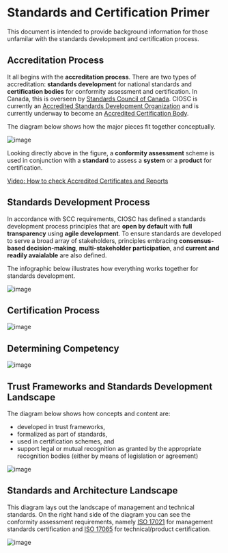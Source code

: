# Standards and Certification Primer
This document is intended to provide background information for those unfamilar with the standards development and certification process. 
## Accreditation Process
It all begins with the **accreditation process**. There are two types of accreditation: **standards development** for national standards and **certification bodies** for conformity assessment and certification. In Canada, this is overseen by [Standards Council of Canada](https://scc/ca).  CIOSC is currently an [Accredited Standards Development Organization](https://www.scc.ca/en/news-events/news/2019/cio-strategy-council-earns-accreditation-develop-national-standards-canada) and is currently underway to become  an [Accredited Certification Body](https://www.scc.ca/en/accreditation/find-accredited-or-certified-body).

The diagram below shows how the major pieces fit together conceptually.


![image](./assets/ciosc-accreditation.png)

Looking directly above in the figure, a **conformity assessment** scheme is used in conjunction with a **standard** to assess a **system** or a **product** for certification.

[Video: How to check Accredited Certificates and Reports](https://youtu.be/xKGbS9uh2v8)

## Standards Development Process
In accordance with SCC requirements, CIOSC has defined a standards development process principles that are **open by default** with **full transparency** using **agile development**. To ensure standards are developed to serve a broad array of stakeholders, principles embracing **consensus-based decision-making**, **multi-stakeholder participation**, and **current and readily avaialable** are also defined.

The infographic below illustrates how everything works together for standards development.

![image](./assets/ciosc-std-dev-infogr.png)


## Certification Process

![image](./assets/ciosc-cert-process.png)



## Determining Competency

![image](./assets/ciosc-competency.png)

## Trust Frameworks and Standards Development Landscape
The diagram below shows how concepts and content are: 
* developed in trust frameworks, 
* formalized as part of standards, 
* used in certification schemes, and 
* support legal or mutual recognition as granted by the appropriate recognition bodies (either by means of legislation or agreement)

![image](./assets/ciosc-standards-landscape-1.png)

## Standards and Architecture Landscape

This diagram lays out the landscape of management and technical standards. On the right hand side of the diagram you can see the conformity assessment requirements, namely [ISO 17021](https://www.iso.org/standard/61651.html) for management standards certification and [ISO 17065](https://www.iso.org/standard/46568.html) for technical/product certification.

![image](./assets/ciosc-standards-architecture.png)